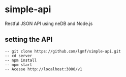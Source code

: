 # simple-api
 
 Restful JSON API using neDB and Node.js

## setting the API
    -- git clone https://github.com/lgmf/simple-api.git
    -- cd server
    -- npm install
    -- npm start
    -- Acesse http://localhost:3000/v1
    

